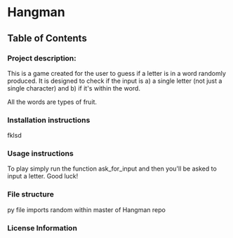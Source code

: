 # Hangman

## Table of Contents

### Project description: 
  This is a game created for the user to guess if a letter is in a word randomly produced. It is designed to check if the input is a) a single letter (not just a single character) and b) if it's within the word. 

  All the words are types of fruit. 

### Installation instructions
  fklsd

### Usage instructions
  To play simply run the function ask_for_input and then you'll be asked to input a letter. Good luck!

### File structure
  py file
  imports random 
  within master of Hangman repo 
  

### License Information
